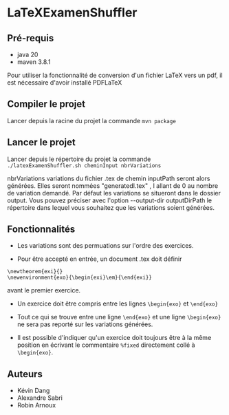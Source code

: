 # LaTeXExamenShuffler

## Pré-requis

- java 20
- maven 3.8.1

Pour utiliser la fonctionnalité de conversion d'un fichier LaTeX vers un pdf, il est nécessaire d'avoir installé PDFLaTeX

## Compiler le projet

Lancer depuis la racine du projet la commande `mvn package`

## Lancer le projet

Lancer depuis le répertoire du projet la commande `./latexExamenShuffler.sh cheminInput nbrVariations`

nbrVariations variations du fichier .tex de chemin inputPath seront alors générées. Elles seront nommées "generatedI.tex" , I allant de 0 au nombre de variation demandé. Par défaut les variations se situeront dans le dossier output. Vous pouvez préciser avec l'option --output-dir outputDirPath le répertoire dans lequel vous souhaitez que les variations soient générées.


## Fonctionnalités

- Les variations sont des permuations sur l'ordre des exercices.

- Pour être accepté en entrée, un document .tex doit définir 

```
\newtheorem{exi}{}
\newenvironment{exo}{\begin{exi}\em}{\end{exi}}
```
avant le premier exercice.

- Un exercice doit être compris entre les lignes `\begin{exo}` et  `\end{exo}`

- Tout ce qui se trouve entre une ligne `\end{exo}` et une ligne `\begin{exo}` ne sera pas reporté sur les variations générées.


- Il est possible d'indiquer qu'un exercice doit toujours être à la même position en écrivant le commentaire `%fixed` directement collé à `\begin{exo}`.

## Auteurs

- Kévin Dang
- Alexandre Sabri
- Robin Arnoux